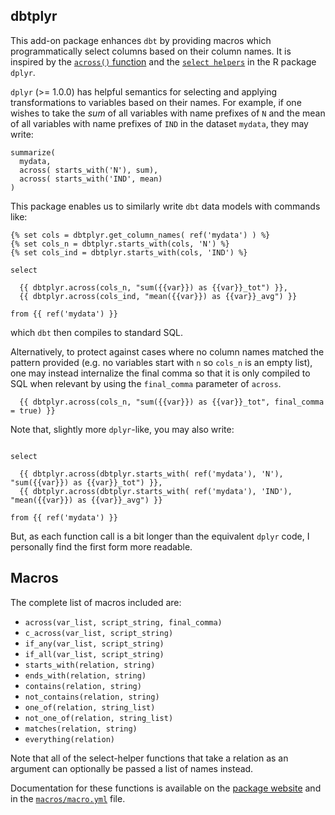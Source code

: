 ## dbtplyr

This add-on package enhances `dbt` by providing macros which programmatically select columns
based on their column names. It is inspired by the [`across()` function](https://www.tidyverse.org/blog/2020/04/dplyr-1-0-0-colwise/) 
and the [`select helpers`](https://tidyselect.r-lib.org/reference/select_helpers.html) in the R package `dplyr`.

`dplyr` (>= 1.0.0) has helpful semantics for selecting and applying transformations to variables based on their names.
For example, if one wishes to take the *sum* of all variables with name prefixes of `N` and the mean of all variables with
name prefixes of `IND` in the dataset `mydata`, they may write:

```
summarize(
  mydata, 
  across( starts_with('N'), sum),
  across( starts_with('IND', mean)
)
```

This package enables us to similarly write `dbt` data models with commands like:

```
{% set cols = dbtplyr.get_column_names( ref('mydata') ) %}
{% set cols_n = dbtplyr.starts_with(cols, 'N') %}
{% set cols_ind = dbtplyr.starts_with(cols, 'IND') %}

select

  {{ dbtplyr.across(cols_n, "sum({{var}}) as {{var}}_tot") }},
  {{ dbtplyr.across(cols_ind, "mean({{var}}) as {{var}}_avg") }}

from {{ ref('mydata') }}
```

which `dbt` then compiles to standard SQL. 

Alternatively, to protect against cases where no column names matched the pattern provided 
(e.g. no variables start with `n` so `cols_n` is an empty list), one may instead internalize the final comma
so that it is only compiled to SQL when relevant by using the `final_comma` parameter of `across`.

```
  {{ dbtplyr.across(cols_n, "sum({{var}}) as {{var}}_tot", final_comma = true) }}
```


Note that, slightly more `dplyr`-like, you may also write:

```

select

  {{ dbtplyr.across(dbtplyr.starts_with( ref('mydata'), 'N'), "sum({{var}}) as {{var}}_tot") }},
  {{ dbtplyr.across(dbtplyr.starts_with( ref('mydata'), 'IND'), "mean({{var}}) as {{var}}_avg") }}

from {{ ref('mydata') }}
```

But, as each function call is a bit longer than the equivalent `dplyr` code, I personally find the first form more readable.

## Macros

The complete list of macros included are:

- `across(var_list, script_string, final_comma)`
- `c_across(var_list, script_string)`
- `if_any(var_list, script_string)`
- `if_all(var_list, script_string)`
- `starts_with(relation, string)` 
- `ends_with(relation, string)`
- `contains(relation, string)`
- `not_contains(relation, string)`
- `one_of(relation, string_list)`
- `not_one_of(relation, string_list)`
- `matches(relation, string)`
- `everything(relation)`

Note that all of the select-helper functions that take a relation as an argument can optionally be passed a list of names instead.

Documentation for these functions is available on the [package website](https://emilyriederer.github.io/dbtplyr/) and in the [`macros/macro.yml`](https://github.com/emilyriederer/dbtplyr/blob/main/macros/macro.yml) file.
